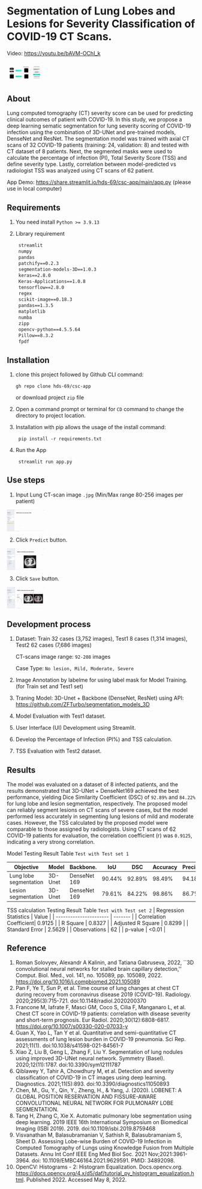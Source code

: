 # Segmentation of Lung Lobes and Lesions for Severity Classification of COVID-19 CT Scans.
Video: https://youtu.be/bAVM-OChI_k

<img src="https://github.com/hds-69/csc-app/blob/2abecc4e249e88afafad68fa137d6251f2a77d0b/Project%20info/framework.gif" style="max-width: 20%;" align="center" />

## About
Lung computed tomography (CT) severity score can be used for predicting clinical outcomes of patient with COVID-19. In this study, we propose a deep learning sematic segmentation for lung severity scoring of COVID-19 infection using the combination of 3D-UNet and pre-trained models, DenseNet and ResNet.
The segmentation model was trained with axial CT scans of 32 COVID-19 patients (training: 24, validation: 8) and tested with CT dataset of 8 patients. Next, the segmented masks were used to calculate the percentage of infection (PI), Total Severity Score (TSS) and define severity type. Lastly, correlation between model-predicted vs radiologist TSS was analyzed using CT scans of 62 patient.

App Demo: https://share.streamlit.io/hds-69/csc-app/main/app.py (please use in local computer) 

## Requirements
1. You need install `Python >= 3.9.13`
2. Library requirement

        streamlit
        numpy
        pandas
        patchify==0.2.3
        segmentation-models-3D==1.0.3
        keras==2.8.0
        Keras-Applications==1.0.8
        tensorflow==2.8.0
        regex
        scikit-image==0.18.3
        pandas==1.3.5
        matplotlib
        numba
        zipp
        opencv-python==4.5.5.64
        Pillow==8.3.2
        fpdf

## Installation
1. clone this project followed by Github CLI command: 

       gh repo clone hds-69/csc-app
   or download project `zip` file 
2. Open a command prompt or terminal for `CD` command to change the directory to project location.
3. Installation with pip allows the usage of the install command:

        pip install -r requirements.txt
        
4. Run the App

        streamlit run app.py

## Use steps
1. Input Lung CT-scan image `.jpg` (Min/Max range  80-256 images per patient)
<img src="https://github.com/hds-69/csc-app/blob/f5f5645ab9675d7b73a79cc297e26cf8fa5ec60f/Project%20info/upload.gif" style="max-width: 20%;" align="center" />

2. Click `Predict` button.
<img src="https://github.com/hds-69/csc-app/blob/57db1150b52154eb33c64af3959c8c43b697c35b/Project%20info/predict.gif" style="max-width: 20%;" align="center" />

3. Click `Save` button.
<img src="https://github.com/hds-69/csc-app/blob/57db1150b52154eb33c64af3959c8c43b697c35b/Project%20info/save.gif" style="max-width: 20%;" align="center" />

## Development process
1. Dataset: Train 32 cases (3,752 images), Test1 8 cases (1,314 images), Test2 62 cases (7,686 images)

   CT-scans image range: `92-208` images
   
   Case Type: `No lesion, Mild, Moderate, Severe`
   
2. Image Annotation by labelme for using label mask for Model Training. (for Train set and Test1 set)
3. Traning Model: 3D-Unet + Backbone (DenseNet, ResNet) using API: https://github.com/ZFTurbo/segmentation_models_3D
4. Model Evaluation with Test1 dataset.
5. User Interface (UI) Development using Streamlit.
6. Develop the Percentage of Infection (PI%) and TSS calculation.
7. TSS Evaluation with Test2 dataset.

## Results
The model was evaluated on a dataset of 8 infected patients, and the results demonstrated that 3D-UNet + DenseNet169 achieved the best performance, yielding Dice Similarity Coefficient (DSC) of `92.89%` and `84.22%` for lung lobe and lesion segmentation, respectively. The proposed model can reliably segment lesions on CT scans of severe cases, but the model performed less accurately in segmenting lung lesions of mild and moderate cases. However, the TSS calculated by the proposed model were comparable to those assigned by radiologists. Using CT scans of 62 COVID-19 patients for evaluation, the correlation coefficient (r) was `0.9125`, indicating a very strong correlation.

Model Testing Result Table `Test with Test set 1`

| Objective             | Model   | Backbone.   | IoU  |  DSC | Accuracy | Precision | Sensitivity | Specificity |
| --------------------- | ------- | ----------- |------|------|----------|-----------|-------------|-------------|
| Lung lobe segmentation| 3D-Unet |DenseNet 169 |90.44%|92.89%| 98.49%   | 94.18%    | 95.52%      | 98.49%      |
| Lesion segmentation   | 3D-Unet |DenseNet 169 |79.61%|84.22%| 98.86%   | 86.7%     | 89.07%      | 98.91%      |


TSS calculation Testing Result Table `Test with Test set 2`
| Regression Statistics  | Value   |
| ---------------------- | ------- |
| Correlation Coefficient| 0.9125  |
| R Square               | 0.8327  |
| Adjusted R Square      | 0.8299  |
| Standard Error         | 2.5629  | 
| Observations           |   62    |
| p-value                | <0.01   |



## Reference
1. Roman Solovyev, Alexandr A Kalinin, and Tatiana Gabruseva, 2022, ``3D convolutional neural networks for stalled brain capillary detection,'' Comput. Biol. Med., vol. 141, no. 105089, pp. 105089, 2022. https://doi.org/10.1016/j.compbiomed.2021.105089
2. Pan F, Ye T, Sun P, et al. Time course of lung changes at chest CT during recovery from coronavirus disease 2019 (COVID-19). Radiology. 2020;295(3):715-721. doi:10.1148/radiol.2020200370
3. Francone M, Iafrate F, Masci GM, Coco S, Cilia F, Manganaro L, et al. Chest CT score in COVID-19 patients: correlation with disease severity and short-term prognosis. Eur Radiol. 2020;30(12):6808-6817. https://doi.org/10.1007/s00330-020-07033-y
4.  Guan X, Yao L, Tan Y et al. Quantitative and semi-quantitative CT assessments of lung lesion burden in COVID-19 pneumonia. Sci Rep. 2021;11(1). doi:10.1038/s41598-021-84561-7
5. Xiao Z, Liu B, Geng L, Zhang F, Liu Y. Segmentation of lung nodules using improved 3D-UNet neural network. Symmetry (Basel). 2020;12(11):1787. doi:10.3390/sym12111787
6. Qiblawey Y, Tahir A, Chowdhury M, et al. Detection and severity classification of COVID-19 in CT images using deep learning. Diagnostics. 2021;11(5):893. doi:10.3390/diagnostics11050893
7. Chen, M., Gu, Y., Qin, Y., Zheng, H., & Yang, J. (2020). LOBENET: A GLOBAL POSITION RESERVATION AND FISSURE-AWARE CONVOLUTIONAL NEURAL NETWORK FOR PULMONARY LOBE SEGMENTATION.
8. Tang H, Zhang C, Xie X. Automatic pulmonary lobe segmentation using deep learning. 2019 IEEE 16th International Symposium on Biomedical Imaging (ISBI 2019). 2019. doi:10.1109/isbi.2019.8759468
9. Visvanathan M, Balasubramanian V, Sathish R, Balasubramaniam S, Sheet D. Assessing Lobe-wise Burden of COVID-19 Infection in Computed Tomography of Lungs using Knowledge Fusion from Multiple Datasets. Annu Int Conf IEEE Eng Med Biol Soc. 2021 Nov;2021:3961-3964. doi: 10.1109/EMBC46164.2021.9629591. PMID: 34892098.
10. OpenCV: Histograms - 2: Histogram Equalization. Docs.opencv.org. https://docs.opencv.org/4.x/d5/daf/tutorial_py_histogram_equalization.html. Published 2022. Accessed May 8, 2022.
